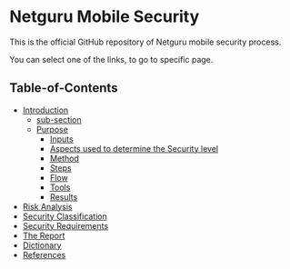 # Netguru Mobile Security
This is the official GitHub repository of Netguru mobile security process.

You can select one of the links, to go to specific page.

## Table-of-Contents

- [Introduction](Pages/01.Introduction.md)
  - [sub-section](Pages/01.Introduction.md#sub-section) 
  - [Purpose](Pages/01.Introduction.md#purpose)
    - [Inputs](Pages/01.Introduction.md#inputs)
    - [Aspects used to determine the Security level](Pages/01.Introduction.md#aspects-used-to-determine-the-security-level)
    - [Method](Pages/01.Introduction.md#method)
    - [Steps](Pages/01.Introduction.md#steps)
    - [Flow](Pages/01.Introduction.md#flow)
    - [Tools](Pages/01.Introduction.md#tools)
    - [Results](Pages/01.Introduction.md#results)
- [Risk Analysis](Pages/02.Risk_Analysis.md)
- [Security Classification](Pages/03.Security_Classification.md)
- [Security Requirements](Pages/04.Security_Requirements.md)
- [The Report](Pages/05.The_Report.md)
- [Dictionary](Pages/06.Dictionary.md)
- [References](Pages/07.References.md)

